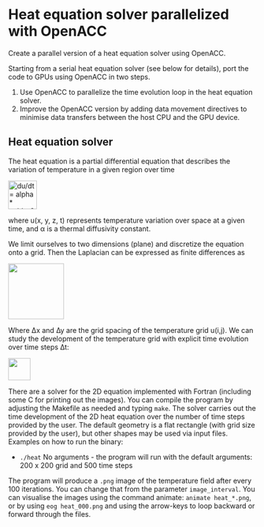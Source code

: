 # Heat equation solver parallelized with OpenACC

Create a parallel version of a heat equation solver using OpenACC.

Starting from a serial heat equation solver (see below for details), port the
code to GPUs using OpenACC in two steps.

1. Use OpenACC to parallelize the time evolution loop in the heat equation
   solver.
2. Improve the OpenACC version by adding data movement directives to minimise
   data transfers between the host CPU and the GPU device.


## Heat equation solver

The heat equation is a partial differential equation that describes the
variation of temperature in a given region over time

<img src="images/laplacian.png" alt="du/dt = alpha * nabla^2 u" height="58" >

where u(x, y, z, t) represents temperature variation over space at a given
time, and α is a thermal diffusivity constant.

We limit ourselves to two dimensions (plane) and discretize the equation onto
a grid.  Then the Laplacian can be expressed as finite differences as

<img src="images/fidi.png" alt="" height="113" >

Where ∆x and ∆y are the grid spacing of the temperature grid u(i,j). We can
study the development of the temperature grid with explicit time evolution
over time steps ∆t:

<img src="images/timeevo.png" alt="" height="45" >

There are a solver for the 2D equation implemented with Fortran (including
some C for printing out the images). You can compile the program by adjusting
the Makefile as needed and typing `make`. The solver carries out the time
development of the 2D heat equation over the number of time steps provided by
the user. The default geometry is a flat rectangle (with grid size provided by
the user), but other shapes may be used via input files. Examples on how to
run the binary:

- `./heat`
  No arguments - the program will run with the default arguments: 200 x 200
  grid and 500 time steps

The program will produce a `.png` image of the temperature field after every
100 iterations. You can change that from the parameter `image_interval`. You
can visualise the images using the command animate: `animate heat_*.png`, or
by using `eog heat_000.png` and using the arrow-keys to loop backward or
forward through the files.
